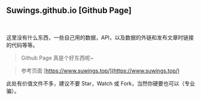 Suwings.github.io [Github Page]
--------
<br>

这里没有什么东西，一些自己用的数据，API，以及数据的外链和发布文章时链接的代码等等。

> Github Page 真是个好东西呢~

> 参考页面 [https://www.suwings.top/](https://www.suwings.top/)



此处有价值文件不多，建议不要 Star，Watch 或 Fork，当然你硬要也可以（专业骗）。



